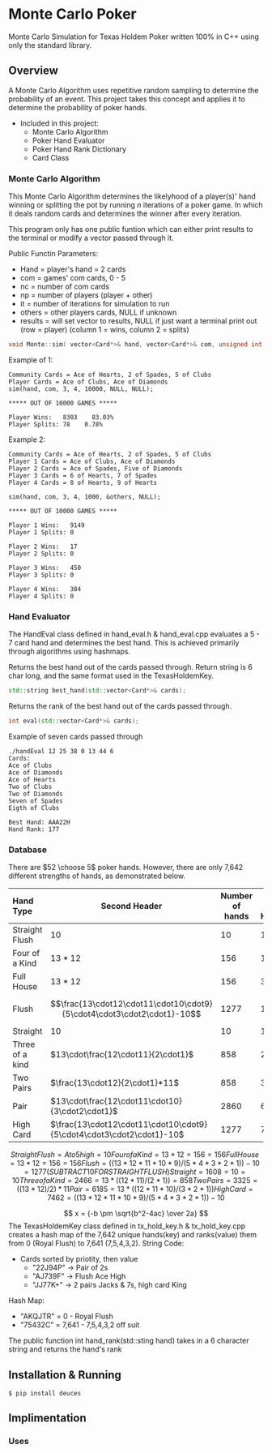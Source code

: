 # Monte Carlo Poker

Monte Carlo Simulation for Texas Holdem Poker written 100% in C++ using only the standard library.

## Overview
A Monte Carlo Algorithm uses repetitive random sampling to determine the probability of an event. This project takes this concept and applies it to determine the probability of poker hands.

- Included in this project:
  - Monte Carlo Algorithm
  - Poker Hand Evaluator
  - Poker Hand Rank Dictionary
  - Card Class

### Monte Carlo Algorithm

This Monte Carlo Algorithm determines the likelyhood of a player(s)' hand winning or splitting the pot by running *n* iterations of a poker game. In which it deals random cards and determines the winner after every iteration.

This program only has one public funtion which can either print results to the terminal or modify a vector passed through it.

Public Functin Parameters:
- Hand     = player's hand = 2 cards
- com      = games' com cards, 0 - 5
- nc       = number of com cards
- np       = number of players (player + other)
- it       = number of iterations for simulation to run
- others   = other players cards, NULL if unknown
- results  = will set vector to results, NULL if just want a terminal print out (row = player) (column 1 = wins, column 2 = splits)

```c++
void Monte::sim( vector<Card*>& hand, vector<Card*>& com, unsigned int nc, unsigned int np, unsigned int it, vector<vector<Card*> >* others_cards, vector<vector<int> >* results)
```
Example of 1:
```
Community Cards = Ace of Hearts, 2 of Spades, 5 of Clubs
Player Cards = Ace of Clubs, Ace of Diamonds
sim(hand, com, 3, 4, 10000, NULL, NULL);

***** OUT OF 10000 GAMES *****

Player Wins:   8303    83.03%
Player Splits: 78    0.78%
```
Example 2:
```
Community Cards = Ace of Hearts, 2 of Spades, 5 of Clubs
Player 1 Cards = Ace of Clubs, Ace of Diamonds
Player 2 Cards = Ace of Spades, Five of Diamonds
Player 3 Cards = 6 of Hearts, 7 of Spades
Player 4 Cards = 8 of Hearts, 9 of Hearts

sim(hand, com, 3, 4, 1000, &others, NULL);

***** OUT OF 10000 GAMES *****

Player 1 Wins:   9149
Player 1 Splits: 0

Player 2 Wins:   17
Player 2 Splits: 0

Player 3 Wins:   450
Player 3 Splits: 0

Player 4 Wins:   384
Player 4 Splits: 0
```

### Hand Evaluator

The HandEval class defined in hand_eval.h & hand_eval.cpp evaluates a 5 - 7 card hand and determines the best hand. This is achieved primarily through algorithms using hashmaps.


Returns the best hand out of the cards passed through. Return string is 6 char long, and the same format used in the TexasHoldemKey.
```cpp
std::string best_hand(std::vector<Card*>& cards);
```
Returns the rank of the best hand out of the cards passed through.
```cpp
int eval(std::vector<Card*>& cards);
```
Example of seven cards passed through
```
./handEval 12 25 38 0 13 44 6
Cards: 
Ace of Clubs
Ace of Diamonds
Ace of Hearts
Two of Clubs
Two of Diamonds
Seven of Spades
Eigth of Clubs

Best Hand: AAA22H
Hand Rank: 177
```

### Database

There are $52 \choose 5$ poker hands. However, there are only 7,642 different strengths of hands, as demonstrated below.

| Hand Type       | Second Header | Number of hands | Sum of Hands|
| :-------------- | --------------------- | --- | --- |
| Straight Flush  | $10$                | 10   | 10 |
| Four of a Kind  | $13*12$             | 156  | 166 |
| Full House      | $13*12$             | 156  | 322 |
| Flush           | $$\frac{13\cdot12\cdot11\cdot10\cdot9}{5\cdot4\cdot3\cdot2\cdot1}-10$$ | 1277 | 1,599|
| Straight        | $10$  | 10 | 1,609 |
| Three of a kind | $13\cdot\frac{12\cdot11}{2\cdot1}$ | 858 | 2,467 |
| Two Pairs       | $\frac{13\cdot12}{2\cdot1}*11$ | 858 | 3,325 |
| Pair            | $13\cdot\frac{12\cdot11\cdot10}{3\cdot2\cdot1}$ | 2860 | 6,185 |
| High Card       | $\frac{13\cdot12\cdot11\cdot10\cdot9}{5\cdot4\cdot3\cdot2\cdot1}-10$| 1277 | 7,642 |
```math
Straight Flush  =    A to 5 high  =    10 
Four of a Kind  =    13 * 12      =    156                                = 156
Full House      =    13 * 12      =    156                             = 156
Flush           =    ((13*12*11*10*9) / (5*4*3*2*1)) - 10    = 1277 (SUBTRACT 10 FOR STRAIGHT FLUSH)
Straight        =    1608    =    10                                      = 10
Three of a Kind =    2466    =    13 * ((12*11) / (2*1))                  = 858
Two Pairs       =    3325    =    ((13*12) / 2) * 11                      
Pair            =    6185    =    13 * ((12*11*10) / (3*2*1))             
High Card       =    7462    =    ((13*12*11*10*9) / (5*4*3*2*1)) - 10
```
$$ x = {-b \pm \sqrt{b^2-4ac} \over 2a} $$
The TexasHoldemKey class defined in tx_hold_key.h & tx_hold_key.cpp creates a hash map of the 7,642 unique hands(key) and ranks(value) them from 0 (Royal Flush) to 7,641 (7,5,4,3,2).
String Code:
- Cards sorted by priotity, then value
  - "22J94P" -> Pair of 2s
  - "AJ739F" -> Flush Ace High
  - "JJ77K+" -> 2 pairs Jacks & 7s, high card King

Hash Map: 
- "AKQJTR" = 0     - Royal Flush
- "75432C" = 7,641 - 7,5,4,3,2 off suit

The public function int hand_rank(std::sting hand) takes in a 6 character string and returns the hand's rank


## Installation & Running

```
$ pip install deuces
```

## Implimentation

### Uses


